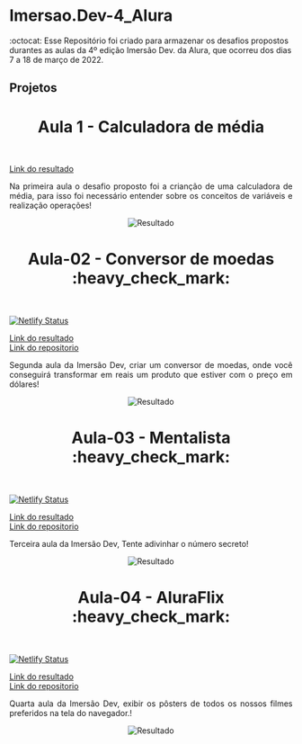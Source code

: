 # Imersao.Dev-4_Alura
:octocat: Esse Repositório foi criado para armazenar os desafios propostos durantes as aulas da 4º edição Imersão Dev. da Alura, que ocorreu dos dias 7 a 18 de março de 2022. 






## Projetos
<h1 align="center">Aula 1 - Calculadora de média</h1> <br />



[Link do resultado](https://codepen.io/sa-g0s/full/xxPeXYg) <br />


<p align="justify">Na primeira aula o desafio proposto foi a crianção de uma calculadora de média, para isso foi necessário entender sobre os conceitos de variáveis e realização operações!</p>

<p align="center">
  <img src="./![image](https://user-images.githubusercontent.com/97907333/157754318-3d5203d5-9ccf-4716-8974-4dde951d5fb8.png)" title="Resultado">
</p>


<h1 align="center">Aula-02 - Conversor de moedas :heavy_check_mark:</h1> <br />

[![Netlify Status](https://api.netlify.com/api/v1/badges/b5dfa400-42e7-42db-8674-df98a46a8488/deploy-status)](https://vitor-imersaodev-conversor.netlify.app/)

[Link do resultado](https://vitor-imersaodev-conversor.netlify.app/) <br />
[Link do repositorio](https://github.com/vitorFRE/ImersaoDev-alura/tree/main/CONVERSOR-DE-MOEDAS) <br />

<p align="justify">Segunda aula da Imersão Dev, criar um conversor de moedas, onde você conseguirá transformar em reais um produto que estiver com o preço em dólares!</p>

<p align="center">
  <img src="./prints/aula02.png" title="Resultado">
</p>


<h1 align="center">Aula-03 - Mentalista :heavy_check_mark:</h1> <br />

[![Netlify Status](https://api.netlify.com/api/v1/badges/b5dfa400-42e7-42db-8674-df98a46a8488/deploy-status)](https://vitor-imersaodev-mentalista.netlify.app/)

[Link do resultado](https://vitor-imersaodev-mentalista.netlify.app/) <br />
[Link do repositorio](https://github.com/vitorFRE/ImersaoDev-alura/tree/main/MENTALISTA) <br />

<p align="justify">Terceira aula da Imersão Dev, Tente adivinhar o número secreto!</p>

<p align="center">
  <img src="./prints/aula03.png" title="Resultado">
</p>

<h1 align="center">Aula-04 - AluraFlix :heavy_check_mark:</h1> <br />

[![Netlify Status](https://api.netlify.com/api/v1/badges/b5dfa400-42e7-42db-8674-df98a46a8488/deploy-status)](https://vitor-imersaodev-aluraflix.netlify.app/)

[Link do resultado](https://vitor-imersaodev-aluraflix.netlify.app/) <br />
[Link do repositorio](https://github.com/vitorFRE/ImersaoDev-alura/tree/main/ALURAFLIX) <br />

<p align="justify">Quarta aula da Imersão Dev, exibir os pôsters de todos os nossos filmes preferidos na tela do navegador.!</p>

<p align="center">
  <img src="./prints/aula04.png" title="Resultado">
</p>


